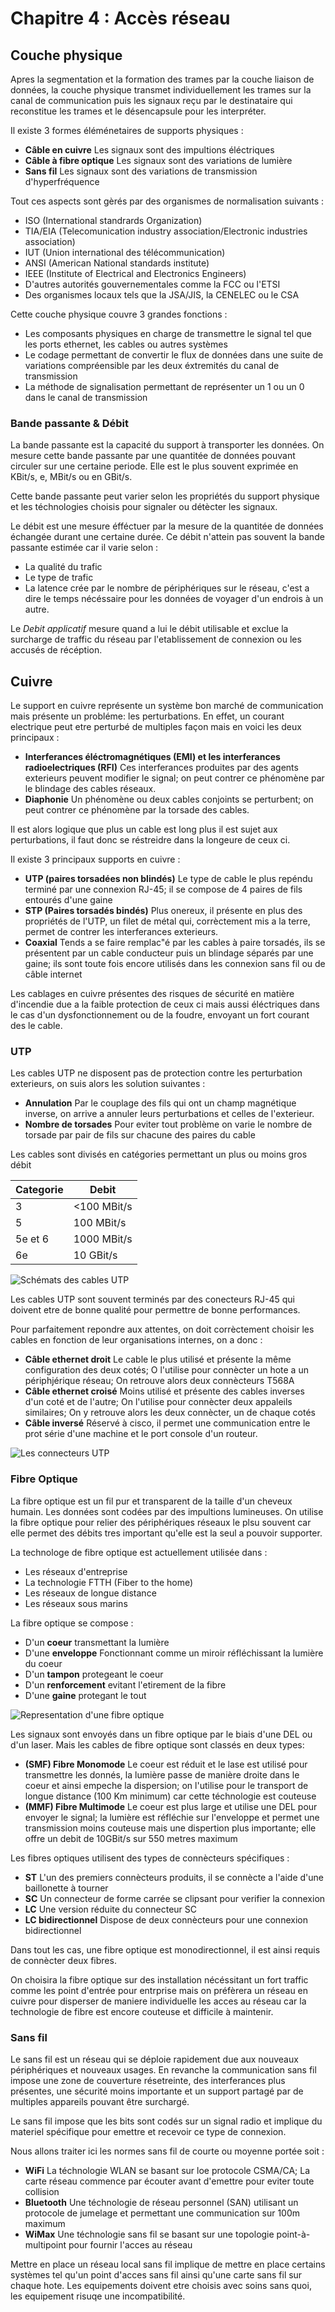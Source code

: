 # Chapitre 4 : Accès réseau

## Couche physique

Apres la segmentation et la formation des trames par la couche liaison de données, la couche physique transmet individuellement les trames sur la canal de communication puis les signaux reçu par le destinataire qui reconstitue les trames et le désencapsule pour les interpréter.

Il existe 3 formes éléménetaires de supports physiques :

* **Câble en cuivre** Les signaux sont des impultions éléctriques
* **Câble à fibre optique** Les signaux sont des variations de lumière
* **Sans fil** Les signaux sont des variations de transmission d'hyperfréquence

Tout ces aspects sont gèrés par des organismes de normalisation suivants : 

* ISO (International standrards Organization)
* TIA/EIA (Telecomunication industry association/Electronic industries association)
* IUT (Union international des télécommunication)
* ANSI (American National standards institute)
* IEEE (Institute of Electrical and Electronics Engineers)
* D'autres autorités gouvernementales comme la FCC ou l'ETSI
* Des organismes locaux tels que la JSA/JIS, la CENELEC ou le CSA

Cette couche physique couvre 3 grandes fonctions :

* Les composants physiques en charge de transmettre le signal tel que les ports ethernet, les cables ou autres systèmes
* Le codage permettant de convertir le flux de données dans une suite de variations compréensible par les deux éxtremités du canal de transmission
* La méthode de signalisation permettant de représenter un 1 ou un 0 dans le canal de transmission

### Bande passante & Débit


La bande passante est la capacité du support à transporter les données. On mesure cette bande passante par une quantitée de données pouvant circuler sur une certaine periode. Elle est le plus souvent exprimée en KBit/s, e, MBit/s ou en GBit/s.

Cette bande passante peut varier selon les propriétés du support physique et les téchnologies choisis pour signaler ou détècter les signaux.

Le débit est une mesure éfféctuer par la mesure de la quantitée de données échangée durant une certaine durée. Ce débit n'attein pas souvent la bande passante estimée car il varie selon :

* La qualité du trafic
* Le type de trafic
* La latence crée par le nombre de périphériques sur le réseau, c'est a dire le temps nécéssaire pour les données de voyager d'un endrois à un autre.

Le *Debit applicatif* mesure quand a lui le débit utilisable et exclue la surcharge de traffic du réseau par l'etablissement de connexion ou les accusés de récéption.

## Cuivre

Le support en cuivre représente un système bon marché de communication mais présente un probléme: les perturbations. En effet, un courant electrique peut etre perturbé de multiples façon mais en voici les deux principaux :

* **Interferances éléctromagnétiques (EMI) et les interferances radioelectriques (RFI)** Ces interferances produites par des agents exterieurs peuvent modifier le signal; on peut contrer ce phénomène par le blindage des cables réseaux. 
* **Diaphonie** Un phénomène ou deux cables conjoints se perturbent; on peut contrer ce phénomène par la torsade des cables.

Il est alors logique que plus un cable est long plus il est sujet aux perturbations, il faut donc se réstreidre dans la longeure de ceux ci.

Il existe 3 principaux supports en cuivre :

* **UTP (paires torsadées non blindés)** Le type de cable le plus repéndu terminé par une connexion RJ-45; il se compose de 4 paires de fils entourés d'une gaine
* **STP (Paires torsadés bindés)** Plus onereux, il présente en plus des propriétés de l'UTP, un filet de métal qui, corrèctement mis a la terre, permet de contrer les interferances exterieurs.
* **Coaxial** Tends a se faire remplac"é par les cables à paire torsadés, ils se présentent par un cable conducteur puis un blindage séparés par une gaine; ils sont toute fois encore utilisés dans les connexion sans fil ou de câble internet

Les cablages en cuivre présentes des risques de sécurité en matière d'incendie due a la faible protection de ceux ci mais aussi éléctriques dans le cas d'un dysfonctionnement ou de la foudre, envoyant un fort courant des le cable.

### UTP

Les cables UTP ne disposent pas de protection contre les perturbation exterieurs, on suis alors les solution suivantes : 

* **Annulation** Par le couplage des fils qui ont un champ magnétique inverse, on arrive a annuler leurs perturbations et celles de l'exterieur.
* **Nombre de torsades** Pour eviter tout problème on varie le nombre de torsade par pair de fils sur chacune des paires du cable

Les cables sont divisés en catégories permettant un plus ou moins gros débit

|Categorie|Debit|
|---------|-----|
|3|<100 MBit/s|
|5|100 MBit/s|
|5e et 6|1000 MBit/s|
|6e|10 GBit/s|

![Schémats des cables UTP](img/utpcabl.png)

Les cables UTP sont souvent terminés par des conecteurs RJ-45 qui doivent etre de bonne qualité pour permettre de bonne performances.

Pour parfaitement repondre aux attentes, on doit corrèctement choisir les cables en fonction de leur organisations internes, on a donc :

* **Câble ethernet droit** Le cable le plus utilisé et présente la même configuration des deux cotés; O l'utilise pour connècter un hote a un périphjérique réseau; On retrouve alors deux connècteurs T568A
* **Câble ethernet croisé** Moins utilisé et présente des cables inverses d'un coté et de l'autre; On l'utilise pour connècter deux appaleils similaires; On y retrouve alors les deux connècter, un de chaque cotés
* **Câble inversé** Réservé à cisco, il permet une communication entre le prot série d'une machine et le port console d'un routeur.

![Les connecteurs UTP](img/connecteursutp.png)

### Fibre Optique

La fibre optique est un fil pur et transparent de la taille d'un cheveux humain. Les données sont codées par des impultions lumineuses. On utilise la fibre optique pour relier des périphériques réseaux le plsu souvent car elle permet des débits tres important qu'elle est la seul a pouvoir supporter.

La technologe de fibre optique est actuellement utilisée dans :

* Les réseaux d'entreprise
* La technologie FTTH (Fiber to the home)
* Les réseaux de longue distance
* Les réseaux sous marins

La fibre optique se compose :

* D'un **coeur** transmettant la lumière
* D'une **enveloppe** Fonctionnant comme un miroir réfléchissant la lumière du coeur
* D'un **tampon** protegeant le coeur
* D'un **renforcement** evitant l'etirement de la fibre
* D'une **gaine** protegant le tout

![Representation d'une fibre optique](img/fibre.png)

Les signaux sont envoyés dans un fibre optique par le biais d'une DEL ou d'un laser. Mais les cables de fibre optique sont classés en deux types:

* **(SMF) Fibre Monomode** Le coeur est réduit et le lase est utilisé pour transmettre les donnés, la lumière passe de manière droite dans le coeur et ainsi empeche la dispersion; on l'utilise pour le transport de longue distance (100 Km minimum) car cette téchnologie est couteuse
* **(MMF) Fibre Multimode** Le coeur est plus large et utilise une DEL pour envoyer le signal; la lumière est réfléchie sur l'enveloppe et permet une transmission moins couteuse mais une dispertion plus importante; elle offre un debit de 10GBit/s sur 550 metres maximum

Les fibres optiques utilisent des types de connècteurs spécifiques :

* **ST** L'un des premiers connècteurs produits, il se connècte a l'aide d'une baillonette à tourner
* **SC** Un connecteur de forme carrée se clipsant pour verifier la connexion
* **LC** Une version réduite du connecteur SC
* **LC bidirectionnel** Dispose de deux connècteurs pour une connexion bidirectionnel

Dans tout les cas, une fibre optique est monodirectionnel, il est ainsi requis de connècter deux fibres.

On choisira la fibre optique sur des installation nécéssitant un fort traffic comme les point d'entrée pour entrprise mais on préfèrera un réseau en cuivre pour disperser de maniere individuelle les acces au réseau car la technologie de fibre est encore couteuse et difficile à maintenir.

### Sans fil

Le sans fil est un réseau qui se déploie rapidement due aux nouveaux périphériques et nouveaux usages. En revanche la communication sans fil impose une zone de couverture résetreinte, des interferances plus présentes, une sécurité moins importante et un support partagé par de multiples appareils pouvant être surchargé.

Le sans fil impose que les bits sont codés sur un signal radio et implique du materiel spécifique pour emettre et recevoir ce type de connexion.

Nous allons traiter ici les normes sans fil de courte ou moyenne portée soit : 

* **WiFi** La téchnologie WLAN se basant sur loe protocole CSMA/CA; La carte réseau commence par écouter avant d'emettre pour eviter toute collision
* **Bluetooth** Une téchnologie de réseau personnel (SAN) utilisant un protocole de jumelage et permettant une communication sur 100m maximum
* **WiMax** Une téchnologie sans fil se basant sur une topologie point-à-multipoint pour fournir l'acces au réseau

Mettre en place un réseau local sans fil implique de mettre en place certains systèmes tel qu'un point d'acces sans fil ainsi qu'une carte sans fil sur chaque hote. Les equipements doivent etre choisis avec soins sans quoi, les equipement risuqe une incompatibilité.
